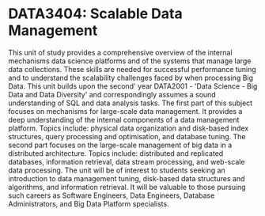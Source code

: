 # DATA3404: Scalable Data Management

This unit of study provides a comprehensive overview of the internal mechanisms data science platforms and of the systems that manage large data collections. These skills are needed for successful performance tuning and to understand the scalability challenges faced by when processing Big Data. This unit builds upon the second' year DATA2001 - 'Data Science - Big Data and Data Diversity' and correspondingly assumes a sound understanding of SQL and data analysis tasks. The first part of this subject focuses on mechanisms for large-scale data management. It provides a deep understanding of the internal components of a data management platform. Topics include: physical data organization and disk-based index structures, query processing and optimisation, and database tuning. The second part focuses on the large-scale management of big data in a distributed architecture. Topics include: distributed and replicated databases, information retrieval, data stream processing, and web-scale data processing. The unit will be of interest to students seeking an introduction to data management tuning, disk-based data structures and algorithms, and information retrieval. It will be valuable to those pursuing such careers as Software Engineers, Data Engineers, Database Administrators, and Big Data Platform specialists.

